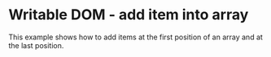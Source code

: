 # Writable DOM - add item into array

This example shows how to add items at the first position of an array and at the last position.
